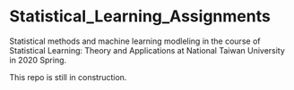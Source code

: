 # Statistical_Learning_Assignments

Statistical methods and machine learning modleling in the course of Statistical Learning: Theory and Applications at National Taiwan University in 2020 Spring.

This repo is still in construction.
